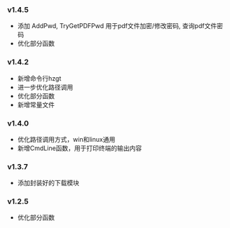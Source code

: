 ### v1.4.5
- 添加 AddPwd, TryGetPDFPwd 用于pdf文件加密/修改密码, 查询pdf文件密码
- 优化部分函数

### v1.4.2
- 新增命令行hzgt
- 进一步优化路径调用
- 优化部分函数
- 新增常量文件

### v1.4.0
- 优化路径调用方式，win和linux通用
- 新增CmdLine函数，用于打印终端的输出内容


### v1.3.7
- 添加封装好的下载模块

### v1.2.5
- 优化部分函数
